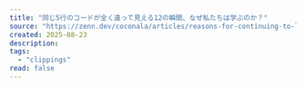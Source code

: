 ```yaml
---
title: "同じ5行のコードが全く違って見える12の瞬間、なぜ私たちは学ぶのか？"
source: "https://zenn.dev/coconala/articles/reasons-for-continuing-to-learn"
created: 2025-08-23
description:
tags:
  - "clippings"
read: false
---
```

